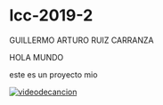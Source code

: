 # lcc-2019-2
GUILLERMO ARTURO RUIZ CARRANZA

HOLA MUNDO

este es un proyecto mio 


[![videodecancion](http://img.youtube.com/vi/FTQbiNvZqaY/0.jpg)](http://www.youtube.com/watch?v=FTQbiNvZqaY "cancion")
